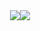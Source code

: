 <div align="center"><img align="center" src="https://github-readme-stats.vercel.app/api?username=leticiabeluzi&theme=dark&show_icons=true" /><img align="center" src="https://github-readme-stats.vercel.app/api/top-langs/?username=leticiabeluzi&theme=dark" /></div>


